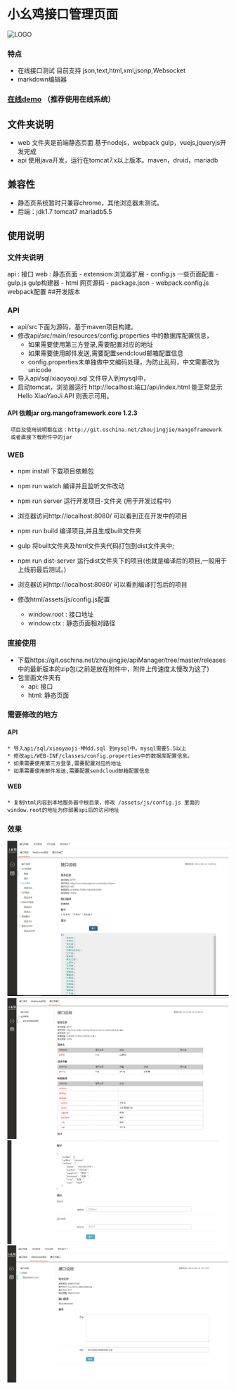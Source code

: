 # 小幺鸡接口管理页面
   ![LOGO](http://www.xiaoyaoji.com.cn/assets/img/logo/full.png)

### 特点
   * 在线接口测试 目前支持 json,text,html,xml,jsonp,Websocket
   * markdown编辑器

### [在线demo](http://www.xiaoyaoji.com.cn/) （推荐使用在线系统）
	
## 文件夹说明
* web 文件夹是前端静态页面 基于nodejs，webpack gulp，vuejs,jqueryjs开发完成
* api 使用java开发，运行在tomcat7.x以上版本。maven，druid，mariadb

## 兼容性
* 静态页系统暂时只兼容chrome，其他浏览器未测试。
* 后端：jdk1.7 tomcat7  mariadb5.5


## 使用说明
### 文件夹说明
 api : 接口
 web : 静态页面
    - extension:浏览器扩展
    - config.js 一些页面配置
    - gulp.js   gulp构建器
    - html 网页源码
    - package.json 
    - webpack.config.js webpack配置
##开发版本
### API
 * api/src下面为源码，基于maven项目构建。
 * 修改api/src/main/resources/config.properties 中的数据库配置信息，
    * 如果需要使用第三方登录,需要配置对应的地址
    * 如果需要使用邮件发送,需要配置sendcloud邮箱配置信息
    * config.properties未单独做中文编码处理，为防止乱码，中文需要改为unicode
 * 导入api/sql/xiaoyaoji.sql 文件导入到mysql中，
 * 启动tomcat，浏览器运行 http://localhost:端口/api/index.html 能正常显示Hello XiaoYaoJi API 则表示可用。
 
#### API 依赖jar  org.mangoframework.core 1.2.3
     项目及使用说明都在这：http://git.oschina.net/zhoujingjie/mangoframework
     或者直接下载附件中的jar
### WEB
  * npm install 下载项目依赖包 
  * npm run watch 编译并且监听文件改动
  * npm run server 运行开发项目-文件夹 (用于开发过程中)
  * 浏览器访问http://localhost:8080/ 可以看到正在开发中的项目

  * npm run build 编译项目,并且生成built文件夹
  * gulp 将built文件夹及html文件夹代码打包到dist文件夹中;
  * npm run dist-server 运行dist文件夹下的项目(也就是编译后的项目,一般用于上线前最后测试。)
  * 浏览器访问http://localhost:8080/ 可以看到编译打包后的项目

  * 修改html/assets/js/config.js配置
      * window.root : 接口地址
      * window.ctx : 静态页面相对路径


### 直接使用

   *  下载https://git.oschina.net/zhoujingjie/apiManager/tree/master/releases 中的最新版本的zip包(之前是放在附件中，附件上传速度太慢改为这了)
   * 包里面文件夹有
        * api: 接口
        * html: 静态页面
### 需要修改的地方
#### API
    * 导入api/sql/xiaoyaoji-MMdd.sql 到mysql中。mysql需要5.5以上
    * 修改api/WEB-INF/classes/config.properties中的数据库配置信息。
    * 如果需要使用第三方登录,需要配置对应的地址
    * 如果需要使用邮件发送,需要配置sendcloud邮箱配置信息
#### WEB
    * 复制html内容到本地服务器中根目录，修改 /assets/js/config.js 里面的window.root的地址为你部署api后的访问地址



### 效果
![基本](img/basic.png)
![基本](img/third1.png)
![基本](img/third2.png)
![基本](img/ws.png)
    